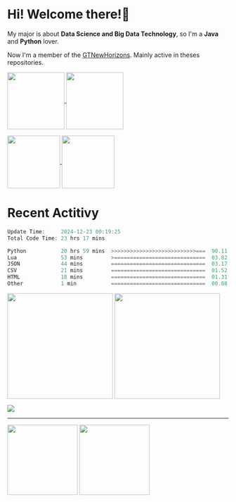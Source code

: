 # Hi! Welcome there!🖖


My major is about **Data Science and Big Data Technology**, so I'm a **Java** and **Python** lover. 

Now I'm a member of the [GTNewHorizons](https://github.com/GTNewHorizons). Mainly active in theses repositories.

<p>
	<p>
		<a href="https://github.com/GTNewHorizons/GT-New-Horizons-Modpack">
		<img height=130 align="center" src="https://github-readme-stats.vercel.app/api/pin/?username=GTNewHorizons&repo=GT-New-Horizons-Modpack"/>
		</a>
		<a href="https://github.com/GTNewHorizons/Applied-Energistics-2-Unofficial">
		<img height=130 align="center" src="https://github-readme-stats.vercel.app/api/pin/?username=GTNewHorizons&repo=Applied-Energistics-2-Unofficial"/>
		</a>
	</p>
 	<p>
		<a href="https://github.com/GTNewHorizons/AE2FluidCraft-Rework">
		<img height=120 align="center" src="https://github-readme-stats.vercel.app/api/pin/?username=GTNewHorizons&repo=AE2FluidCraft-Rework"/>
		</a>
		<a href="https://github.com/GTNewHorizons/ThaumicEnergistics">
		<img height=120 align="center" src="https://github-readme-stats.vercel.app/api/pin/?username=GTNewHorizons&repo=ThaumicEnergistics"/>
		</a>
	</p>
</p>

# Recent Actitivy

<!--START_SECTION:waka-->
``` rust
Update Time:     2024-12-23 00:19:25
Total Code Time: 23 hrs 17 mins

Python           20 hrs 59 mins  >>>>>>>>>>>>>>>>>>>>>>>>>>>===  90.11 %
Lua              53 mins         >=============================  03.82 %
JSON             44 mins         ==============================  03.17 %
CSV              21 mins         ==============================  01.52 %
HTML             18 mins         ==============================  01.31 %
Other            1 min           ==============================  00.08 %
```
<!--END_SECTION:waka-->

<p>
	<img height=240 align="center" src=https://github-readme-stats.vercel.app/api?username=MCTBL&show_icons=true&&show=reviews,prs_merged,prs_merged_percentage&theme=tokyonight&rank_icon=percentile/>
	<img height=240 align="center" src="https://github-profile-trophy.vercel.app/?username=MCTBL&rank=-C,-?&column=3&margin-w=15&margin-h=15&theme=monokai"/>
<p/>

<p>
	<img align="center" src="https://github-readme-activity-graph.vercel.app/graph?username=MCTBL&bg_color=0f2d3d&color=1cadfb&line=1cadfb&point=1cadfb&area=true&hide_border=true">
</p>

---

<p>
	<img height=160 align="center" src="http://github-readme-streak-stats.herokuapp.com?user=MCTBL"/>
	<img height=160 align="center" src="https://github-readme-stats.vercel.app/api/top-langs/?username=MCTBL&layout=compact&hide=jupyter%20notebook,html,javascript,css"/>
<p/>

<!--
**MCTBL/MCTBL** is a ✨ _special_ ✨ repository because its `README.md` (this file) appears on your GitHub profile.

<p align="center">
	<img src="https://img.shields.io/badge/-java-B07219.svg"/>
	<img src="https://img.shields.io/badge/-python-3572A5.svg"/>
	<img src="https://img.shields.io/badge/-docker-384D54.svg"/>
<p/>

Here are some ideas to get you started:

- 🔭 I’m currently working on ...
- 🌱 I’m currently learning ...
- 👯 I’m looking to collaborate on ...
- 🤔 I’m looking for help with ...
- 💬 Ask me about ...
- 📫 How to reach me: ...
- 😄 Pronouns: ...
- ⚡ Fun fact: ...
-->
